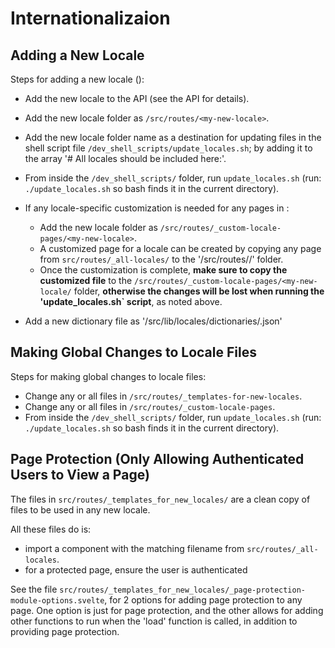 # Internationalizaion

## Adding a New Locale

Steps for adding a new locale (<my-new-locale>):
- Add the new locale to the API (see the API for details).
- Add the new locale folder as `/src/routes/<my-new-locale>`.
- Add the new locale folder name as a destination for updating files in the shell script file `/dev_shell_scripts/update_locales.sh`; by adding it to the array '# All locales should be included here:'.
- From inside the `/dev_shell_scripts/` folder, run `update_locales.sh` (run: `./update_locales.sh` so bash finds it in the current directory).

- If any locale-specific customization is needed for any pages in <my-new-locale>:
  - Add the new locale folder as `/src/routes/_custom-locale-pages/<my-new-locale>`.
  - A customized page for a locale can be created by copying any page from `src/routes/_all-locales/` to the '/src/routes/<my-new-locale>/' folder.
  - Once the customization is complete, **make sure to copy the customized file** to the `/src/routes/_custom-locale-pages/<my-new-locale/` folder, **otherwise the changes will be lost when running the 'update_locales.sh` script**, as noted above.

- Add a new dictionary file as '/src/lib/locales/dictionaries/<my-new-locale>.json'


## Making Global Changes to Locale Files

Steps for making global changes to locale files:
- Change any or all files in `/src/routes/_templates-for-new-locales`.
- Change any or all files in `/src/routes/_custom-locale-pages`.
- From inside the `/dev_shell_scripts/` folder, run `update_locales.sh` (run: `./update_locales.sh` so bash finds it in the current directory).


## Page Protection (Only Allowing Authenticated Users to View a Page)

The files in `src/routes/_templates_for_new_locales/` are a clean copy of files to be used in any new locale.

All these files do is:
- import a component with the matching filename from `src/routes/_all-locales`.
- for a protected page, ensure the user is authenticated

See the file `src/routes/_templates_for_new_locales/_page-protection-module-options.svelte`, for 2 options for adding page protection to any page.  One option is just for page protection, and the other allows for adding other functions to run when the 'load' function is called, in addition to providing page protection.
